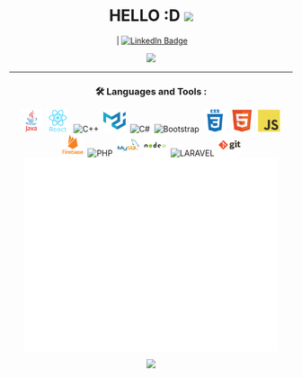 <div align="center">

  <h1>
    HELLO :D
    <img src="https://media.giphy.com/media/hvRJCLFzcasrR4ia7z/giphy.gif" width="30px"/>
    
  </h1>
  
  <img src="https://komarev.com/ghpvc/?username=MarcShayne-npc&style=for-the-badge&color=blue" alt=""/> |  <a href="https://www.linkedin.com/in/marc-sih-2406371b8/"> <img src="https://img.shields.io/badge/LinkedIn-blue?style=for-the-badge&logo=linkedin&logoColor=white" alt="LinkedIn Badge"/></a>

  <img src="https://svg-banners.vercel.app/api?type=typeWriter&text1=Marc%20Sih%20💻&width=700&height=200" />

---

### :hammer_and_wrench: Languages and Tools :
  
  <div>
  <img src="https://github.com/devicons/devicon/blob/master/icons/java/java-original-wordmark.svg" title="Java" alt="Java" width="40" height="40"/>&nbsp;
  <img src="https://github.com/devicons/devicon/blob/master/icons/react/react-original-wordmark.svg" title="React" alt="React" width="40" height="40"/>&nbsp;
  <img src="https://www.freeiconspng.com/thumbs/c-logo-icon/c--logo-icon-0.png" title="C++" alt="C++" width="40" height="40"/>&nbsp;
  <img src="https://github.com/devicons/devicon/blob/master/icons/materialui/materialui-original.svg" title="Material UI" alt="Material UI" width="40" height="40"/>&nbsp;
  <img src="https://seeklogo.com/images/C/c-sharp-c-logo-02F17714BA-seeklogo.com.png" title="C#" alt="C#" width="40" height="40"/>&nbsp;
  <img src="https://brandslogos.com/wp-content/uploads/thumbs/bootstrap-logo-vector.svg" title="Bootstrap" alt="Bootstrap " width="40" height="40"/>&nbsp;
  <img src="https://github.com/devicons/devicon/blob/master/icons/css3/css3-plain-wordmark.svg"  title="CSS3" alt="CSS" width="40" height="40"/>&nbsp;
  <img src="https://github.com/devicons/devicon/blob/master/icons/html5/html5-original.svg" title="HTML5" alt="HTML" width="40" height="40"/>&nbsp;
  <img src="https://github.com/devicons/devicon/blob/master/icons/javascript/javascript-original.svg" title="JavaScript" alt="JavaScript" width="40" height="40"/>&nbsp;
  <img src="https://github.com/devicons/devicon/blob/master/icons/firebase/firebase-plain-wordmark.svg" title="Firebase" alt="Firebase" width="40" height="40"/>&nbsp;
  <img src="https://www.php.net/images/logos/new-php-logo.svg" title="Php"  alt="PHP" width="40" height="40"/>&nbsp;
  <img src="https://github.com/devicons/devicon/blob/master/icons/mysql/mysql-original-wordmark.svg" title="MySQL"  alt="MySQL" width="40" height="40"/>&nbsp;
  <img src="https://github.com/devicons/devicon/blob/master/icons/nodejs/nodejs-original-wordmark.svg" title="NodeJS" alt="NodeJS" width="40" height="40"/>&nbsp;
  <img src="https://upload.wikimedia.org/wikipedia/commons/thumb/9/9a/Laravel.svg/1200px-Laravel.svg.png" title="LARAVEL" alt="LARAVEL" width="40" height="40"/>&nbsp;
  <img src="https://github.com/devicons/devicon/blob/master/icons/git/git-original-wordmark.svg" title="Git" **alt="Git" width="40" height="40"/>
</div>

 <img align="center" src="/github-metrics.svg" alt="Metrics" width="450">
  
  ![](https://github-profile-trophy.vercel.app/?username=MarcShayne-npc&theme=onedark&column=4&margin-w=15&margin-h=15)

</div>

